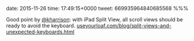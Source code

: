 date: 2015-11-26
time: 17:49:15+0000
tweet: 669935964840685568
%%%

Good point by [@kharrison](https://twitter.com/kharrison): with iPad Split View, all scroll views should be ready to avoid the keyboard. [useyourloaf.com/blog/split-views-and-unexpected-keyboards.html](http://useyourloaf.com/blog/split-views-and-unexpected-keyboards.html)
